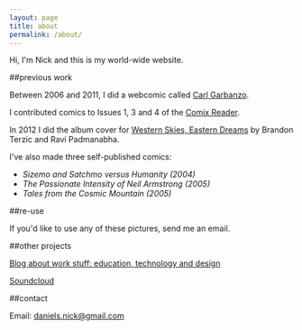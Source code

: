 ```yaml
---
layout: page
title: about
permalink: /about/
---
```


Hi, I'm Nick and this is my world-wide website.

##previous work

Between 2006 and 2011, I did a webcomic called [Carl Garbanzo](http://thetrianglesky.com/project-type/carl-garbanzo).

I contributed comics to Issues 1, 3 and 4 of the [Comix Reader](http://www.thecomixreader.com/).

In 2012 I did the album cover for [Western Skies, Eastern Dreams](https://xalamproject.bandcamp.com/album/western-skies-eastern-dreams) by Brandon Terzic and Ravi Padmanabha.

I've also made three self-published comics:

-   *Sizemo and Satchmo versus Humanity (2004)*
-   *The Passionate Intensity of Neil Armstrong (2005)*
-   *Tales from the Cosmic Mountain (2005)*

##re-use

If you'd like to use any of these pictures, send me an email.

##other projects

[Blog about work stuff: education, technology and design](http://mrndaniels.wordpress.com/)

[Soundcloud](https://soundcloud.com/nickdaniels)

##contact

Email: daniels.nick@gmail.com
